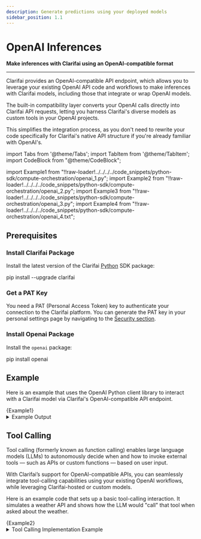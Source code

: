 ```yaml
---
description: Generate predictions using your deployed models
sidebar_position: 1.1
---
```


# OpenAI Inferences 

**Make inferences with Clarifai using an OpenAI-compatible format**
<hr />

Clarifai provides an OpenAI-compatible API endpoint, which allows you to leverage your existing OpenAI API code and workflows to make inferences with Clarifai models, including those that integrate or wrap OpenAI models. 

The built-in compatibility layer converts your OpenAI calls directly into Clarifai API requests, letting you harness Clarifai's diverse models as custom tools in your OpenAI projects.

This simplifies the integration process, as you don't need to rewrite your code specifically for Clarifai's native API structure if you're already familiar with OpenAI's. 



import Tabs from '@theme/Tabs';
import TabItem from '@theme/TabItem';
import CodeBlock from "@theme/CodeBlock";

import Example1 from "!!raw-loader!../../../../code_snippets/python-sdk/compute-orchestration/openai_1.py";
import Example2 from "!!raw-loader!../../../../code_snippets/python-sdk/compute-orchestration/openai_2.py";
import Example3 from "!!raw-loader!../../../../code_snippets/python-sdk/compute-orchestration/openai_3.py";
import Example4 from "!!raw-loader!../../../../code_snippets/python-sdk/compute-orchestration/openai_4.txt";

## Prerequisites

### Install Clarifai Package

Install the latest version of the Clarifai [Python](https://github.com/Clarifai/clarifai-python/) SDK package:

<Tabs>
<TabItem value="bash" label="Bash">
    <CodeBlock className="language-bash"> pip install --upgrade clarifai </CodeBlock>
</TabItem>
</Tabs>

### Get a PAT Key

You need a PAT (Personal Access Token) key to authenticate your connection to the Clarifai platform. You can generate the PAT key in your personal settings page by navigating to the [Security section](https://clarifai.com/settings/security). 

### Install Openai Package

Install the `openai` package:

<Tabs>
<TabItem value="bash" label="Bash">
    <CodeBlock className="language-bash"> pip install openai </CodeBlock>
</TabItem>
</Tabs>

## Example

Here is an example that uses the OpenAI Python client library to interact with a Clarifai model via Clarifai's OpenAI-compatible API endpoint.

<Tabs>
<TabItem value="python" label="Python SDK">
    <CodeBlock className="language-python">{Example1}</CodeBlock>
</TabItem>
</Tabs>

<details>
  <summary>Example Output</summary>
    <CodeBlock className="language-text">Assistant's Response:
I'm Claude, an AI assistant created by Anthropic. I'm here to help with a wide variety of tasks like answering questions, helping with analysis and research, creative projects, math and coding, and having conversations. Is there something specific I can help you with today?</CodeBlock>
</details>

## Tool Calling

Tool calling (formerly known as function calling) enables large language models (LLMs) to autonomously decide when and how to invoke external tools — such as APIs or custom functions — based on user input. 

With Clarifai’s support for OpenAI-compatible APIs, you can seamlessly integrate tool-calling capabilities using your existing OpenAI workflows, while leveraging Clarifai-hosted or custom models. 

Here is an example code that sets up a basic tool-calling interaction. It simulates a weather API and shows how the LLM would "call" that tool when asked about the weather.

<Tabs>
<TabItem value="python" label="Python SDK">
    <CodeBlock className="language-python">{Example2}</CodeBlock>
</TabItem>
</Tabs>

<details>
  <summary>Tool Calling Implementation Example</summary>
    <CodeBlock className="language-python">{Example3}</CodeBlock>
    <CodeBlock className="language-text">{Example4}</CodeBlock>
</details>